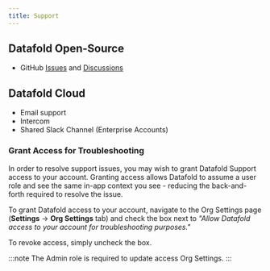 ```yaml
---
title: Support
---
```

## Datafold Open-Source

- GitHub [Issues](https://github.com/datafold/data-diff/issues) and [Discussions](https://github.com/datafold/data-diff/discussions)

## Datafold Cloud

- Email support
- Intercom
- Shared Slack Channel (Enterprise Accounts)

### Grant Access for Troubleshooting

In order to resolve support issues, you may wish to grant Datafold Support access to your account. Granting access allows Datafold to assume a user role and see the same in-app context you see - reducing the back-and-forth required to resolve the issue.

To grant Datafold access to your account, navigate to the Org Settings page (**Settings** &rarr; **Org Settings** tab) and check the box next to *"Allow Datafold access to your account for troubleshooting purposes."*

To revoke access, simply uncheck the box.

:::note
The Admin role is required to update access Org Settings.
:::
